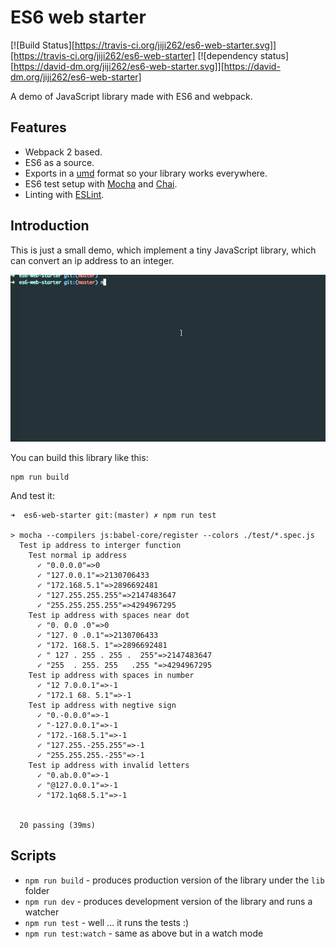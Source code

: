 # ES6 web starter

[![Build Status][https://travis-ci.org/jiji262/es6-web-starter.svg]][https://travis-ci.org/jiji262/es6-web-starter]
[![dependency status][https://david-dm.org/jiji262/es6-web-starter.svg]][https://david-dm.org/jiji262/es6-web-starter]

A demo of JavaScript library made with ES6 and webpack.

## Features

* Webpack 2 based.
* ES6 as a source.
* Exports in a [umd](https://github.com/umdjs/umd) format so your library works everywhere.
* ES6 test setup with [Mocha](http://mochajs.org/) and [Chai](http://chaijs.com/).
* Linting with [ESLint](http://eslint.org/).

## Introduction

This is just a small demo, which implement a tiny JavaScript library, which can convert an ip address to an integer.

![](es6start.gif)

You can build this library like this:
```shell
npm run build
```
And test it:
```shell
➜  es6-web-starter git:(master) ✗ npm run test

> mocha --compilers js:babel-core/register --colors ./test/*.spec.js
  Test ip address to interger function
    Test normal ip address
      ✓ "0.0.0.0"=>0
      ✓ "127.0.0.1"=>2130706433
      ✓ "172.168.5.1"=>2896692481
      ✓ "127.255.255.255"=>2147483647
      ✓ "255.255.255.255"=>4294967295
    Test ip address with spaces near dot
      ✓ "0. 0.0 .0"=>0
      ✓ "127. 0 .0.1"=>2130706433
      ✓ "172. 168.5. 1"=>2896692481
      ✓ " 127 . 255 . 255 .  255"=>2147483647
      ✓ "255  . 255. 255   .255 "=>4294967295
    Test ip address with spaces in number
      ✓ "12 7.0.0.1"=>-1
      ✓ "172.1 68. 5.1"=>-1
    Test ip address with negtive sign
      ✓ "0.-0.0.0"=>-1
      ✓ "-127.0.0.1"=>-1
      ✓ "172.-168.5.1"=>-1
      ✓ "127.255.-255.255"=>-1
      ✓ "255.255.255.-255"=>-1
    Test ip address with invalid letters
      ✓ "0.ab.0.0"=>-1
      ✓ "@127.0.0.1"=>-1
      ✓ "172.1q68.5.1"=>-1


  20 passing (39ms)
```

## Scripts

* `npm run build` - produces production version of the library under the `lib` folder
* `npm run dev` - produces development version of the library and runs a watcher
* `npm run test` - well ... it runs the tests :)
* `npm run test:watch` - same as above but in a watch mode
